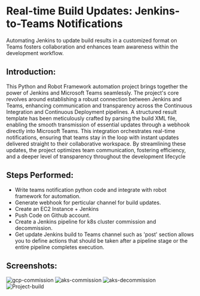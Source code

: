 #  Real-time Build Updates: Jenkins-to-Teams Notifications

Automating Jenkins to update build results in a customized format on Teams fosters collaboration and enhances team awareness within the development workflow.

## Introduction:

This Python and Robot Framework automation project brings together the power of Jenkins and Microsoft Teams seamlessly. The project's core revolves around establishing a robust connection between Jenkins and Teams, enhancing communication and transparency across the Continuous Integration and Continuous Deployment pipelines. A structured result template has been meticulously crafted by parsing the build XML file, enabling the smooth transmission of essential updates through a webhook directly into Microsoft Teams. This integration orchestrates real-time notifications, ensuring that teams stay in the loop with instant updates delivered straight to their collaborative workspace. By streamlining these updates, the project optimizes team communication, fostering efficiency, and a deeper level of transparency throughout the development lifecycle

## Steps Performed:

 - Write teams notification python code and integrate with robot framework for automation.
 - Generate webhook for perticular channel for build updates.
 - Create an EC2 Instance + Jenkins
 - Push Code on Github account.
 - Create a Jenkins pipeline for k8s cluster commission and decommission.
 - Get update Jenkins build to Teams channel such as 'post' section allows you to define actions that should be taken after a pipeline stage or the entire pipeline completes execution.

## Screenshots:

![gcp-commission](https://github.com/pranavp14/Jenkins-to-Teams-Notifications/assets/86883246/bcc0ed85-839c-46f6-9b09-97a19a83aa6e)
![aks-commission](https://github.com/pranavp14/Jenkins-to-Teams-Notifications/assets/86883246/6be69305-dfaa-4f9e-9adb-397cb8542978)
![aks-decommission](https://github.com/pranavp14/Jenkins-to-Teams-Notifications/assets/86883246/dbfc41db-1e7e-4c3b-bf56-a8719b0e10cf)
![Project-build](https://github.com/pranavp14/Jenkins-to-Teams-Notifications/assets/86883246/40354bb0-ec42-48db-9eb6-395ed1b4bf98)
